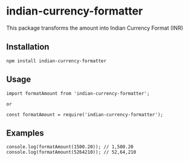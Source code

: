# indian-currency-formatter
This package transforms the amount into Indian Currency Format (INR)

## Installation
```
npm install indian-currency-formatter
```

## Usage
```
import formatAmount from 'indian-currency-formatter';

or

const formatAmount = require('indian-currency-formatter');
```

## Examples
```
console.log(formatAmount(1500.20)); // 1,500.20
console.log(formatAmount(5264210)); // 52,64,210
```
